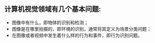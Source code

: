 ## 计算机视觉领域有几个基本问题:
* 图像中有什么，即物体的识别和检测；
* 图像是在哪里拍摄的，即环境的识别，通常将其定义为场景分类问题；
* 在图像或者视频中发生着什么样的行为和事件，即行为识别问题。
